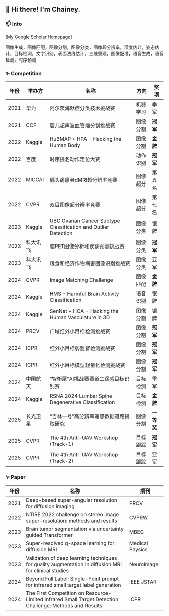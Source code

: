 
## 👋 Hi there! I'm Chainey.

### 📫 Info

[[My Google Scholar Homepage]](https://scholar.google.com/citations?user=h4orPsUAAAAJ&hl=zh-CN&oi=ao)


图像生成，图像匹配，图像分割，图像分类，图像超分辨率，深度估计，姿态估计，目标检测，文字识别，表面法线估计，三维重建，图像配准，语音生成，语音检测，时序预测

  
### ✨ Competition
|  年份  |  举办方  |  名称  |  方向  |  奖项  |
| ---- | ---- | ---- | ---- | ---- |  
| 2021 | 华为 | 阿尔茨海默症分类技术挑战赛 | 机器学习 | 季军 |
| 2021 | CCF | 婴儿超声波血管瘤分割挑战赛 | 图像分割 | **冠军** |
| 2022 | Kaggle | HuBMAP + HPA - Hacking the Human Body | 图像分割 | **金牌** |
| 2022 | 百度 | 时序提名动作定位大赛 | 动作识别 | **冠军** |
| 2022 | MICCAI | 偏头痛患者dMRI超分辨率竞赛 | 图像超分 | 第五名 |
| 2022 | CVPR | 双目图像超分辨率竞赛 | 图像超分 | 第七名 |
| 2023 | Kaggle | UBC Ovarian Cancer Subtype Classification and Outlier Detection | 图像分类 | 银牌 |
| 2023 | 科大讯飞 | 脑PET图像分析和疾病预测挑战赛 | 图像分类 | **冠军** |
| 2023 | 科大讯飞 | 粮食和经济作物病害图像识别挑战赛 | 图像分类 | 亚军 |
| 2024 | CVPR | Image Matching Challenge | 图像匹配 | **金牌**  |
| 2024 | Kaggle | HMS - Harmful Brain Activity Classification | 语音识别 | 银牌 |
| 2024 | Kaggle | SenNet + HOA - Hacking the Human Vasculature in 3D | 图像分割 | 银牌 |
| 2024 | PRCV | 广域红外小目标检测挑战赛 | 图像分割 | **冠军** |
| 2024 | ICPR | 红外小目标弱监督检测挑战赛 | 图像分割 | **冠军** |
| 2024 | ICPR | 红外小目标模型轻量化检测挑战赛 | 图像分割 | **冠军** |
| 2024 | 中国航天 | “智衡屋”AI挑战赛赛道二遥感目标识别赛 | 目标检测 | 季军 |
| 2024 | Kaggle | RSNA 2024 Lumbar Spine Degenerative Classification | 目标检测 | **金牌** |
| 2025 | 长光卫星 | “吉林一号”高分辨率遥感数据道路提取研究 | 图像分割 | **一等奖** |
| 2025 | CVPR | The 4th Anti-UAV Workshop (Track-1) | 目标跟踪 | **冠军** |
| 2025 | CVPR | The 4th Anti-UAV Workshop (Track-2) | 目标跟踪 | 亚军 |



### ✨ Paper
| 年份 | 名称 | 期刊 |
| ---- | ---- | ---- | 
| 2021 | Deep-based super-angular resolution for diffusion imaging | PRCV |
| 2022 | NTIRE 2022 challenge on stereo image super-resolution: methods and results | CVPRW |
| 2023 | Brain tumor segmentation via uncertainty guided Transformer | MBEC |
| 2023 | Super-resolved q-space learning for diffusion MRI | Medical Physics |
| 2023 | Validation of deep learning techniques for quality augmentation in diffusion MRI for clinical studies | NeuroImage |
| 2024 | Beyond Full Label: Single-Point prompt for infrared small target label generation | IEEE JSTAR |
| 2024 | The First Competition on Resource-Limited Infrared Small Target Detection Challenge: Methods and Results | ICPR |



